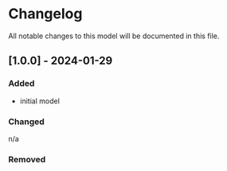 # Changelog
All notable changes to this model will be documented in this file.

## [1.0.0] - 2024-01-29
### Added
- initial model

### Changed
n/a

### Removed

